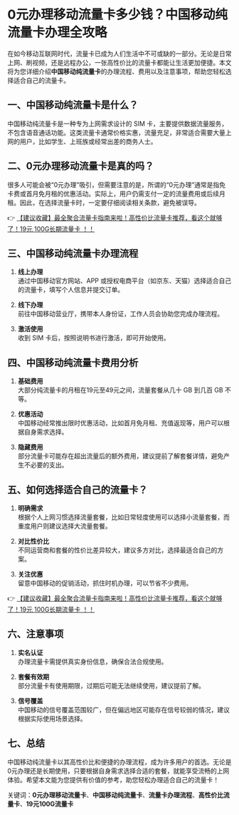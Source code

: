 # 0元办理移动流量卡多少钱？中国移动纯流量卡办理全攻略

在如今移动互联网时代，流量卡已成为人们生活中不可或缺的一部分。无论是日常上网、刷视频，还是远程办公，一张高性价比的流量卡都能让生活更加便捷。本文将为您详细介绍**中国移动纯流量卡**的办理流程、费用以及注意事项，帮助您轻松选择适合自己的流量卡。

## 一、中国移动纯流量卡是什么？

中国移动纯流量卡是一种专为上网需求设计的 SIM 卡，主要提供数据流量服务，不包含语音通话功能。这类流量卡通常价格实惠，流量充足，非常适合需要大量上网的用户，比如学生、上班族或经常出差的商务人士。

## 二、0元办理移动流量卡是真的吗？

很多人可能会被“0元办理”吸引，但需要注意的是，所谓的“0元办理”通常是指免卡费或首月免月租的优惠活动。实际上，用户仍需支付一定的流量费用或后续月租。因此，在选择流量卡时，一定要仔细阅读相关条款，避免被误导。

👉 [【建议收藏】最全聚合流量卡指南来啦！高性价比流量卡推荐，看这个就够了！19元 100G长期流量卡 ！！](https://bit.ly/Liuliangka)

## 三、中国移动纯流量卡办理流程

1. **线上办理**  
   通过中国移动官方网站、APP 或授权电商平台（如京东、天猫）选择适合自己的流量卡，填写个人信息并提交订单。  
   
2. **线下办理**  
   前往中国移动营业厅，携带本人身份证，工作人员会协助您完成办理流程。  

3. **激活使用**  
   收到 SIM 卡后，按照说明书进行激活，即可开始使用。

## 四、中国移动纯流量卡费用分析

1. **基础费用**  
   大部分纯流量卡的月租在19元至49元之间，流量套餐从几十 GB 到几百 GB 不等。  

2. **优惠活动**  
   中国移动经常推出限时优惠活动，比如首月免月租、充值返现等，用户可以根据自身需求选择。  

3. **隐藏费用**  
   部分流量卡可能存在超出流量后的额外费用，建议提前了解套餐详情，避免产生不必要的支出。

## 五、如何选择适合自己的流量卡？

1. **明确需求**  
   根据个人上网习惯选择流量套餐，比如日常轻度使用可以选择小流量套餐，而重度用户则建议选择大流量套餐。  

2. **对比性价比**  
   不同运营商和套餐的性价比差异较大，建议多方对比，选择最适合自己的方案。  

3. **关注优惠**  
   留意中国移动的促销活动，抓住时机办理，可以节省不少费用。

👉 [【建议收藏】最全聚合流量卡指南来啦！高性价比流量卡推荐，看这个就够了！19元 100G长期流量卡 ！！](https://bit.ly/Liuliangka)

## 六、注意事项

1. **实名认证**  
   办理流量卡需提供真实身份信息，确保合法合规使用。  

2. **套餐有效期**  
   部分流量卡有使用期限，过期后可能无法继续使用，建议提前了解。  

3. **信号覆盖**  
   中国移动的信号覆盖范围较广，但在偏远地区可能存在信号较弱的情况，建议根据实际使用场景选择。

## 七、总结

中国移动纯流量卡以其高性价比和便捷的办理流程，成为许多用户的首选。无论是0元办理还是长期使用，只要根据自身需求选择合适的套餐，就能享受流畅的上网体验。希望本文能为您提供有价值的参考，助您轻松办理适合自己的流量卡！

关键词：**0元办理移动流量卡**、**中国移动纯流量卡**、**流量卡办理流程**、**高性价比流量卡**、**19元100G流量卡**